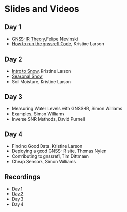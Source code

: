# Slides and Videos 

## Day 1
- [GNSS-IR Theory](../pdf/slides-gnssir-theory.pdf),Felipe Nievinski
- [How to run the gnssrefl Code](../pdf/Day1-runningCode.pdf), Kristine Larson

## Day 2
- [Intro to Snow](../pdf/Day2-intro.pdf), Kristine Larson
- [Seasonal Snow](../pdf/Day2-seasonalSnow.pdf)
- Soil Moisture, Kristine Larson

## Day 3
- Measuring Water Levels with GNSS-IR, Simon Williams
- Examples, Simon Williams
- Inverse SNR Methods, David Purnell

## Day 4
- Finding Good Data, Kristine Larson
- Deploying a good GNSS-IR site, Thomas Nylen
- Contributing to gnssrefl, Tim Dittmann 
- Cheap Sensors, Simon Williams

## Recordings

- [Day 1](https://youtu.be/KBAqN5Ls2Qk)
- [Day 2](https://youtu.be/ueItqAtN2sg)
- Day 3
- Day 4

